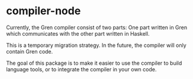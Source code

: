 # compiler-node

Currently, the Gren compiler consist of two parts: One part written in Gren which communicates with the
other part written in Haskell.

This is a temporary migration strategy. In the future, the compiler will only contain Gren code.

The goal of this package is to make it easier to use the compiler to build language tools, or to
integrate the compiler in your own code.
